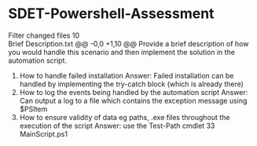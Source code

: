 # SDET-Powershell-Assessment

Filter changed files
 10  
Brief Description.txt
@@ -0,0 +1,10 @@
Provide a brief description of how you would handle this scenario and then implement the solution in the automation script.



1. How to handle failed installation
Answer: Failed installation can be handled by implementing the try-catch block (which is already there)
2. How to log the events being handled by the automation script
Answer: Can output a log to a file which contains the exception message using $PSItem
3. How to ensure validity of data eg paths, .exe files throughout the execution of the script
Answer: use the Test-Path cmdlet
 33  
MainScript.ps1
